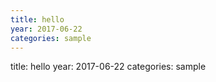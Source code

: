 ```yaml
---
title: hello
year: 2017-06-22
categories: sample
---
```


title: hello
year: 2017-06-22
categories: sample
